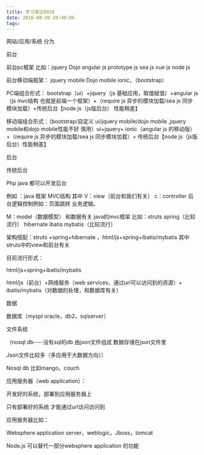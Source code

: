 ```yaml
---
title: 学习笔记0930
date: 2016-09-30 20:40:06
tags:
---
```

网站/应用/系统  分为

前台

前台pc框架  比如：jquery  Dojo  angular  js  prototype js  sea  js vue  js  node js

前台移动端框架： jquery mobile  Dojo mobile   ionic，（bootstrap）

PC端组合形式： bootstrap（ui）+jquery（js 基础应用，取值赋值）+angular js（js mvc结构  也就是前端一个框架）+（require js  异步的模块加载/sea js 同步模块加载）+传统后台【node  js（js版后台）  性能稍差】

移动端组合形式：（bootstrap/自定义 ui/jquery  mobile/dojo  mobile   ,jquery mobile和dojo  mobile性能不好  慎用）ui+jquery+ ionic（angular js  的移动版）+（require js  异步的模块加载/sea js 同步模块加载）+  传统后台【node  js（js版后台）性能稍差】



后台

传统后台



Php  java  都可以开发后台

例如 ：java 框架  MVC结构   其中 V：view（前台和我们有关）  c：controller 后台逻辑控制例如：页面跳转  业务逻辑。

M：model（数据模型）  和数据有关   java的mvc框架  比如：struts  spring（比较流行）  hibernate  ibatis   mybatis（比较流行）

架构搭配：struts +spring+hibernate  ，html/js+spring+ibatis/mybatis   其中struts中的view和前台有关

目前流行形式：

html/js+spring+ibatis/mybatis

html/js（前台）+网络服务（web services，通过url可以访问到的资源）+ ibatis/mybatis（对数据的处理，和数据库有关）



数据

数据库（myspl   oracle，db2，sqlserver）

文件系统

（nosql  db----没有sql的db   由json文件组成   数据存储在json文件里

Json文件比较多（多应用于大数据方向））

Nosql  db  比如mango，couch

应用服务器（web application）：

开发好的系统，部署到应用服务器上

只有部署好的系统  才能通过url访问访问到

应用服务器比如：

Websphere application  server，weblogic，Jboss，tomcat

Node.js  可以替代一部分websphere application 的功能